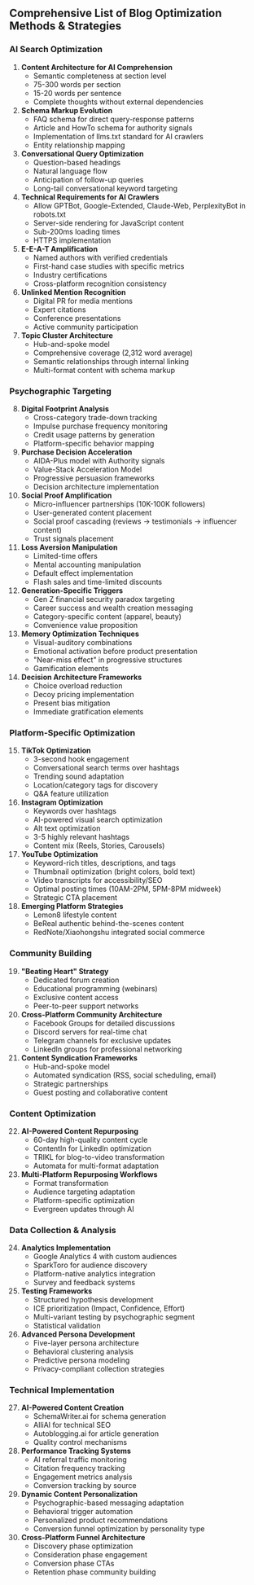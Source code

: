## **Comprehensive List of Blog Optimization Methods & Strategies**

### **AI Search Optimization**

1. **Content Architecture for AI Comprehension**  
   * Semantic completeness at section level  
   * 75-300 words per section  
   * 15-20 words per sentence  
   * Complete thoughts without external dependencies  
2. **Schema Markup Evolution**  
   * FAQ schema for direct query-response patterns  
   * Article and HowTo schema for authority signals  
   * Implementation of llms.txt standard for AI crawlers  
   * Entity relationship mapping  
3. **Conversational Query Optimization**  
   * Question-based headings  
   * Natural language flow  
   * Anticipation of follow-up queries  
   * Long-tail conversational keyword targeting  
4. **Technical Requirements for AI Crawlers**  
   * Allow GPTBot, Google-Extended, Claude-Web, PerplexityBot in robots.txt  
   * Server-side rendering for JavaScript content  
   * Sub-200ms loading times  
   * HTTPS implementation  
5. **E-E-A-T Amplification**  
   * Named authors with verified credentials  
   * First-hand case studies with specific metrics  
   * Industry certifications  
   * Cross-platform recognition consistency  
6. **Unlinked Mention Recognition**  
   * Digital PR for media mentions  
   * Expert citations  
   * Conference presentations  
   * Active community participation  
7. **Topic Cluster Architecture**  
   * Hub-and-spoke model  
   * Comprehensive coverage (2,312 word average)  
   * Semantic relationships through internal linking  
   * Multi-format content with schema markup

### 

### 

### **Psychographic Targeting**

8. **Digital Footprint Analysis**  
   * Cross-category trade-down tracking  
   * Impulse purchase frequency monitoring  
   * Credit usage patterns by generation  
   * Platform-specific behavior mapping  
9. **Purchase Decision Acceleration**  
   * AIDA-Plus model with Authority signals  
   * Value-Stack Acceleration Model  
   * Progressive persuasion frameworks  
   * Decision architecture implementation  
10. **Social Proof Amplification**  
    * Micro-influencer partnerships (10K-100K followers)  
    * User-generated content placement  
    * Social proof cascading (reviews → testimonials → influencer content)  
    * Trust signals placement  
11. **Loss Aversion Manipulation**  
    * Limited-time offers  
    * Mental accounting manipulation  
    * Default effect implementation  
    * Flash sales and time-limited discounts  
12. **Generation-Specific Triggers**  
    * Gen Z financial security paradox targeting  
    * Career success and wealth creation messaging  
    * Category-specific content (apparel, beauty)  
    * Convenience value proposition  
13. **Memory Optimization Techniques**  
    * Visual-auditory combinations  
    * Emotional activation before product presentation  
    * "Near-miss effect" in progressive structures  
    * Gamification elements  
14. **Decision Architecture Frameworks**  
    * Choice overload reduction  
    * Decoy pricing implementation  
    * Present bias mitigation  
    * Immediate gratification elements

### 

### 

### 

### **Platform-Specific Optimization**

15. **TikTok Optimization**  
    * 3-second hook engagement  
    * Conversational search terms over hashtags  
    * Trending sound adaptation  
    * Location/category tags for discovery  
    * Q\&A feature utilization  
16. **Instagram Optimization**  
    * Keywords over hashtags  
    * AI-powered visual search optimization  
    * Alt text optimization  
    * 3-5 highly relevant hashtags  
    * Content mix (Reels, Stories, Carousels)  
17. **YouTube Optimization**  
    * Keyword-rich titles, descriptions, and tags  
    * Thumbnail optimization (bright colors, bold text)  
    * Video transcripts for accessibility/SEO  
    * Optimal posting times (10AM-2PM, 5PM-8PM midweek)  
    * Strategic CTA placement  
18. **Emerging Platform Strategies**  
    * Lemon8 lifestyle content  
    * BeReal authentic behind-the-scenes content  
    * RedNote/Xiaohongshu integrated social commerce

### **Community Building**

19. **"Beating Heart" Strategy**  
    * Dedicated forum creation  
    * Educational programming (webinars)  
    * Exclusive content access  
    * Peer-to-peer support networks  
20. **Cross-Platform Community Architecture**  
    * Facebook Groups for detailed discussions  
    * Discord servers for real-time chat  
    * Telegram channels for exclusive updates  
    * LinkedIn groups for professional networking  
21. **Content Syndication Frameworks**  
    * Hub-and-spoke model  
    * Automated syndication (RSS, social scheduling, email)  
    * Strategic partnerships  
    * Guest posting and collaborative content

### 

### 

### **Content Optimization**

22. **AI-Powered Content Repurposing**  
    * 60-day high-quality content cycle  
    * ContentIn for LinkedIn optimization  
    * TRIKL for blog-to-video transformation  
    * Automata for multi-format adaptation  
23. **Multi-Platform Repurposing Workflows**  
    * Format transformation  
    * Audience targeting adaptation  
    * Platform-specific optimization  
    * Evergreen updates through AI

### **Data Collection & Analysis**

24. **Analytics Implementation**  
    * Google Analytics 4 with custom audiences  
    * SparkToro for audience discovery  
    * Platform-native analytics integration  
    * Survey and feedback systems  
25. **Testing Frameworks**  
    * Structured hypothesis development  
    * ICE prioritization (Impact, Confidence, Effort)  
    * Multi-variant testing by psychographic segment  
    * Statistical validation  
26. **Advanced Persona Development**  
    * Five-layer persona architecture  
    * Behavioral clustering analysis  
    * Predictive persona modeling  
    * Privacy-compliant collection strategies

### 

### 

### 

### 

### 

### **Technical Implementation**

27. **AI-Powered Content Creation**  
    * SchemaWriter.ai for schema generation  
    * AlliAI for technical SEO  
    * Autoblogging.ai for article generation  
    * Quality control mechanisms  
28. **Performance Tracking Systems**  
    * AI referral traffic monitoring  
    * Citation frequency tracking  
    * Engagement metrics analysis  
    * Conversion tracking by source  
29. **Dynamic Content Personalization**  
    * Psychographic-based messaging adaptation  
    * Behavioral trigger automation  
    * Personalized product recommendations  
    * Conversion funnel optimization by personality type  
30. **Cross-Platform Funnel Architecture**  
    * Discovery phase optimization  
    * Consideration phase engagement  
    * Conversion phase CTAs  
    * Retention phase community building

